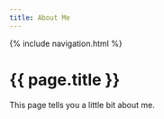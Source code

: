 ```yaml
---
title: About Me
---
```

{% include navigation.html %}
# {{ page.title }}

This page tells you a little bit about me.